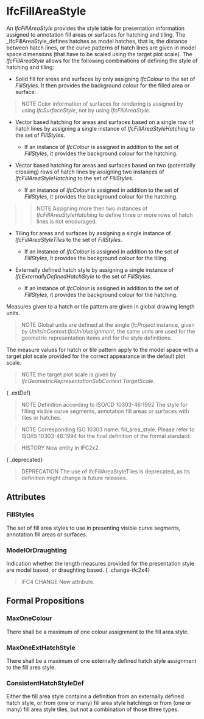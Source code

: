 # IfcFillAreaStyle

An _IfcFillAreaStyle_ provides the style table for presentation information assigned to annotation fill areas or surfaces for hatching and tiling. The _IfcFillAreaStyle_defines hatches as model hatches, that is, the distance between hatch lines, or the curve patterns of hatch lines are given in model space dimensions (that have to be scaled using the target plot scale). The _IfcFillAreaStyle_ allows for the following combinations of defining the style of hatching and tiling:

* Solid fill for areas and surfaces by only assigning _IfcColour_ to the set of _FillStyles_. It then provides the background colour for the filled area or surface.
<!-- end of short definition -->

> NOTE Color information of surfaces for rendering is assigned by using _IfcSurfaceStyle_, not by using _IfcFillAreaStyle_.

* Vector based hatching for areas and surfaces based on a single row of hatch lines by assigning a single instance of _IfcFillAreaStyleHatching_ to the set of _FillStyles_.
  * If an instance of _IfcColour_ is assigned in addition to the set of _FillStyles_, it provides the background colour for the hatching.

* Vector based hatching for areas and surfaces based on two (potentially crossing) rows of hatch lines by assigning two instances of _IfcFillAreaStyleHatching_ to the set of _FillStyles._
  * If an instance of _IfcColour_ is assigned in addition to the set of _FillStyles_, it provides the background colour for the hatching.


>
>> NOTE Assigning more then two instances of _IfcFillAreaStyleHatching_ to define three or more rows of hatch lines is not encouraged.


>
* Tiling for areas and surfaces by assigning a single instance of _IfcFillAreaStyleTiles_ to the set of _FillStyles_.
  * If an instance of _IfcColour_ is assigned in addition to the set of _FillStyles_, it provides the background colour for the tiling.


* Externally defined hatch style by assigning a single instance of _IfcExternallyDefinedHatchStyle_ to the set of _FillStyles_.
  * If an instance of _IfcColour_ is assigned in addition to the set of _FillStyles_, it provides the background colour for the hatching.

Measures given to a hatch or tile pattern are given in global drawing length units.

> NOTE Global units are defined at the single _IfcProject_ instance, given by _UnitsInContext:IfcUnitAssignment_, the same units are used for the geometric representation items and for the style definitions.

The measure values for hatch or tile pattern apply to the model space with a target plot scale provided for the correct appearance in the default plot scale.

> NOTE the target plot scale is given by _IfcGeometricRepresentationSubContext.TargetScale_.

{ .extDef}
> NOTE Definition according to ISO/CD 10303-46:1992
> The style for filling visible curve segments, annotation fill areas or surfaces with tiles or hatches.

> NOTE Corresponding ISO 10303 name: fill_area_style. Please refer to ISO/IS 10303-46:1994 for the final definition of the formal standard.

> HISTORY New entity in IFC2x2.

{ .deprecated}
> DEPRECATION The use of IfcFillAreaStyleTiles is deprecated, as its definition might change is future releases.

## Attributes

### FillStyles
The set of fill area styles to use in presenting visible curve segments, annotation fill areas or surfaces.

### ModelOrDraughting
Indication whether the length measures provided for the presentation style are model based, or draughting based.
{ .change-ifc2x4}
> IFC4 CHANGE New attribute.

## Formal Propositions

### MaxOneColour
There shall be a maximum of one colour assignment to the fill area style.

### MaxOneExtHatchStyle
There shall be a maximum of one externally defined hatch style assignment to the fill area style.

### ConsistentHatchStyleDef
Either the fill area style contains a definition from an externally defined hatch style, or from (one or many) fill area style hatchings or from (one or many) fill area style tiles, but not a combination of those three types.
